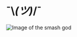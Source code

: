 # ¯\\_(ツ)_/¯

![Image of the smash god](https://images.wikia.com/smbzfanon/images/4/46/Waluigi.png)
